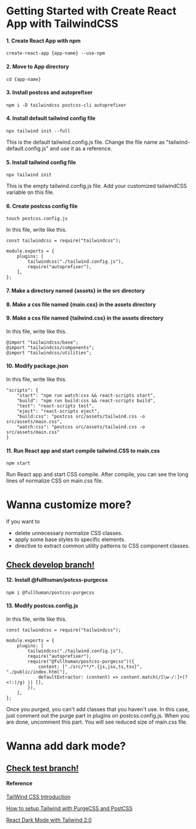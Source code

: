 # Getting Started with Create React App with TailwindCSS

#### 1. Create React App with npm

`create-react-app {app-name} --use-npm`

#### 2. Move to App directory

`cd {app-name}`

#### 3. Install postcss and autoprefixer

`npm i -D tailwindcss postcss-cli autoprefixer`

#### 4. Install default tailwind config file

`npx tailwind init --full`

This is the default tailwind.config.js file. Change the file name as "tailwind-default.config.js" and use it as a reference.

#### 5. Install tailwind config file

`npx tailwind init`

This is the empty tailwind.config.js file. Add your customized tailwindCSS variable on this file.

#### 6. Create postcss config file

`touch postcss.config.js`

In this file, write like this.

```
const tailwindcss = require("tailwindcss");

module.exports = {
    plugins: [
        tailwindcss("./tailwind.config.js"),
        require("autoprefixer"),
    ],
};
```

#### 7. Make a directory named {assets} in the src directory

#### 8. Make a css file named {main.css} in the assets directory

#### 9. Make a css file named {tailwind.css} in the assets directory

In this file, write like this.

```
@import "tailwindcss/base";
@import "tailwindcss/components";
@import "tailwindcss/utilities";
```

#### 10. Modify package.json

In this file, write like this.

```
"scripts": {
    "start": "npm run watch:css && react-scripts start",
    "build": "npm run build:css && react-scripts build",
    "test": "react-scripts test",
    "eject": "react-scripts eject",
    "build:css": "postcss src/assets/tailwind.css -o src/assets/main.css",
    "watch:css": "postcss src/assets/tailwind.css -o src/assets/main.css"
}
```

#### 11. Run React app and start compile tailwind.CSS to main.css

`npm start`

Run React app and start CSS compile. After compile, you can see the long lines of normalize CSS on main.css file.

# Wanna customize more?

If you want to

- delete unnecessary normalize CSS classes.
- apply some base styles to specific elements.
- directive to extract common utility patterns to CSS component classes.

## [Check develop branch!](https://github.com/ayumitanaka13/react-tailwind-boilerplate/tree/develop)

#### 12. Install @fullhuman/potcss-purgecss

`npm i @fullhuman/postcss-purgecss`

#### 13. Modify postcss.config.js

In this file, write like this.

```
const tailwindcss = require("tailwindcss");

module.exports = {
    plugins: [
        tailwindcss("./tailwind.config.js"),
        require("autoprefixer"),
        require("@fullhuman/postcss-purgecss")({
            content: ["./src/**/*.{js,jsx,ts,tsx}", "./public/index.html"],
            defaultExtractor: (content) => content.match(/[\w-/:]+(?<!:)/g) || [],
        }),
    ],
};
```

Once you purged, you can't add classes that you haven't use. In this case, just comment out the purge part in plugins on postcss.config.js. When you are done, uncomment this part. You will see reduced size of main.css file.

# Wanna add dark mode?

## [Check test branch!](https://github.com/ayumitanaka13/react-tailwind-boilerplate/tree/develop-dark)

#### Reference

[TailWind CSS Introduction](https://www.appliz.fr/blog/tailwindcss-introduction)

[How to setup Tailwind with PurgeCSS and PostCSS](https://flaviocopes.com/tailwind-setup/)

[React Dark Mode with Tailwind 2.0](https://www.youtube.com/watch?v=2IfTD-muRF4&ab_channel=DailyWebCoding)
